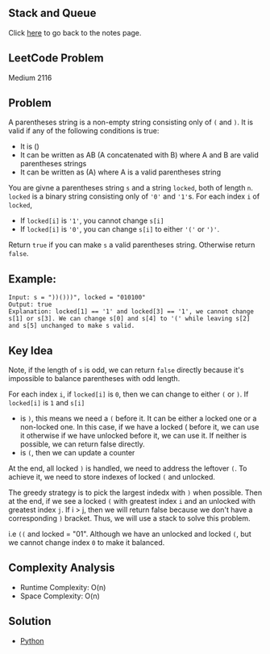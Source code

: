 ## Stack and Queue
Click [here](../notes.md) to go back to the notes page.

## LeetCode Problem
Medium 2116

## Problem
A parentheses string is a non-empty string consisting only of `(` and `)`. It is valid if any of the following conditions is true:
- It is ()
- It can be written as AB (A concatenated with B) where A and B are valid parentheses strings
- It can be written as (A) where A is a valid parentheses string

You are givne a parentheses string `s` and a string `locked`, both of length `n`. `locked` is a binary string consisting only of `'0'` and `'1'`s. For each index `i` of `locked`,
- If `locked[i]` is `'1'`, you cannot change `s[i]`
- If `locked[i]` is `'0'`, you can change `s[i]` to either `'('` or `')'`.

Return `true` if you can make `s` a valid parentheses string. Otherwise return `false`.
  
## Example:
```
Input: s = "))()))", locked = "010100"
Output: true
Explanation: locked[1] == '1' and locked[3] == '1', we cannot change s[1] or s[3]. We can change s[0] and s[4] to '(' while leaving s[2] and s[5] unchanged to make s valid.
```

## Key Idea
Note, if the length of `s` is odd, we can return `false` directly because it's impossible to balance parentheses with odd length.

For each index `i`, if `locked[i]` is `0`, then we can change to either `(` or `)`. If `locked[i]` is `1` and `s[i]`
- is `)`, this means we need a `(` before it. It can be either a locked one or a non-locked one. In this case, if we have a locked ( before it, we can use it otherwise if we have unlocked before it, we can use it. If neither is possible, we can return false directly.
- is `(`, then we can update a counter

At the end, all locked `)` is handled, we need to address the leftover `(`. To achieve it, we need to store indexes of locked `(` and unlocked.

The greedy strategy is to pick the largest indedx with `)` when possible. Then at the end, if we see a locked `(` with greatest index `i` and an unlocked with greatest index `j`. If i > j, then we will return false because we don't have a corresponding `)` bracket. Thus, we will use a stack to solve this problem.

i.e `((` and locked = "01". Although we have an unlocked and locked `(`, but we cannot change index `0` to make it balanced.

## Complexity Analysis
- Runtime Complexity: O(n)
- Space Complexity: O(n)

## Solution
- [Python](./solution.py)
